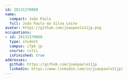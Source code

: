 ```yaml
---
id: 20131370060
name:
  compact: João Paulo
  full: João Paulo da Silva Leite
avatar: https://github.com/joaopaulo11jp.png
occupations:
- id: 20131370060
  type: student
  campus: ifpb-jp
  course: cstsi
  isFinished: true
addresses:
  github: https://github.com/joaopaulo11jp
  linkedin: https://www.linkedin.com/in/joaopaulo11jp/
---
```

